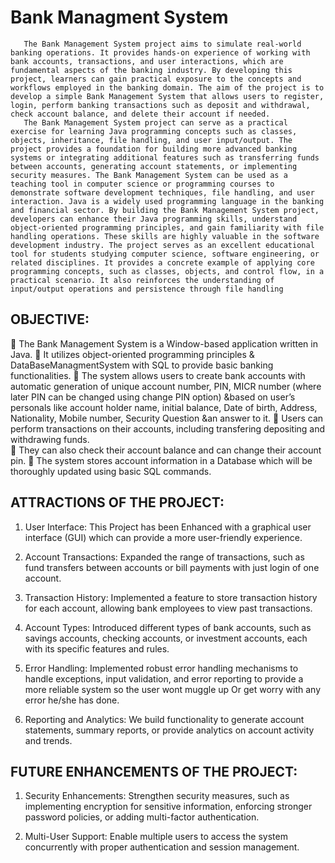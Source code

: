 # Bank Managment System

       The Bank Management System project aims to simulate real-world banking operations. It provides hands-on experience of working with bank accounts, transactions, and user interactions, which are fundamental aspects of the banking industry. By developing this project, learners can gain practical exposure to the concepts and workflows employed in the banking domain. The aim of the project is to develop a simple Bank Management System that allows users to register, login, perform banking transactions such as deposit and withdrawal, check account balance, and delete their account if needed. 
       The Bank Management System project can serve as a practical exercise for learning Java programming concepts such as classes, objects, inheritance, file handling, and user input/output. The project provides a foundation for building more advanced banking systems or integrating additional features such as transferring funds between accounts, generating account statements, or implementing security measures. The Bank Management System can be used as a teaching tool in computer science or programming courses to demonstrate software development techniques, file handling, and user interaction. Java is a widely used programming language in the banking and financial sector. By building the Bank Management System project, developers can enhance their Java programming skills, understand object-oriented programming principles, and gain familiarity with file handling operations. These skills are highly valuable in the software development industry. The project serves as an excellent educational tool for students studying computer science, software engineering, or related disciplines. It provides a concrete example of applying core programming concepts, such as classes, objects, and control flow, in a practical scenario. It also reinforces the understanding of input/output operations and persistence through file handling
       
## OBJECTIVE:

	The Bank Management System is a Window-based application written in Java.
	It utilizes object-oriented programming principles & DataBaseManagmentSystem with SQL to provide basic banking functionalities.
	The system allows users to create bank accounts with automatic generation of unique account number, PIN, MICR number (where later PIN can be changed using change PIN option) &based on user’s personals like account holder name, initial balance, Date of birth, Address, Nationality, Mobile number, Security Question &an answer to it.
	Users can perform transactions on their accounts, including transfering depositing and withdrawing funds.  
	They can also check their account balance and can change their account pin.
	The system stores account information in a Database which will be thoroughly updated using basic SQL commands. 

## ATTRACTIONS OF THE PROJECT: 
 
1.	User Interface: This Project has been Enhanced  with a graphical user interface (GUI) which can provide a more user-friendly experience. 
 
2.	Account Transactions: Expanded the range of transactions, such as fund transfers between accounts or bill payments with just login of one account. 
 
3.	Transaction History: Implemented a feature to store transaction history for each account, allowing bank employees to view past transactions. 
 

4.	Account Types: Introduced different types of bank accounts, such as savings accounts, checking accounts, or investment accounts, each with its specific features and rules. 
 
5.	Error Handling: Implemented robust error handling mechanisms to handle exceptions, input validation, and error reporting to provide a more reliable system so the user wont muggle up Or get worry with any error he/she has done. 
 
6.	Reporting and Analytics: We build functionality to generate account statements, summary reports, or provide analytics on account activity and trends. 
 

## FUTURE ENHANCEMENTS OF THE PROJECT:
 
1.	 Security Enhancements: Strengthen security measures, such as implementing encryption for sensitive information, enforcing stronger password policies, or adding multi-factor authentication. 

2.	Multi-User Support: Enable multiple users to access the system concurrently with proper authentication and session management. 

 
